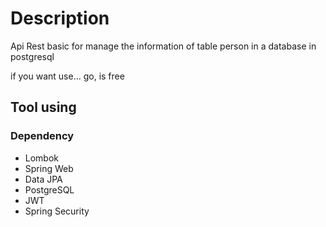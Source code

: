 # Description
Api Rest basic for manage the information of table person in a database in postgresql

if you want use... go, is free
## Tool using
### Dependency

* Lombok
* Spring Web
* Data JPA
* PostgreSQL
* JWT
* Spring Security